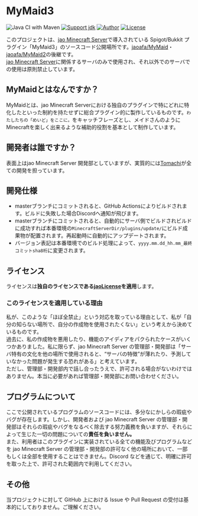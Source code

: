 # MyMaid3

![Java CI with Maven](https://github.com/jaoafa/MyMaid3/workflows/Java%20CI%20with%20Maven/badge.svg)
[![Support jdk](https://img.shields.io/badge/Support%20jdk-oraclejdk8-red.svg)](https://img.shields.io)
[![Author](https://img.shields.io/badge/Author%20MinecraftID-mine__book000-orange.svg)](https://img.shields.io)
[![License](https://img.shields.io/badge/license-jaoLicense-yellow.svg)](https://github.com/jaoafa/jao-Minecraft-Server/blob/master/jaoLICENSE.md)

このプロジェクトは、[jao Minecraft Server](https://jaoafa.com)で導入されている Spigot/Bukkit プラグイン「MyMaid3」のソースコード公開場所です。[jaoafa/MyMaid](https://github.com/jaoafa/MyMaid)・[jaoafa/MyMaid2](https://github.com/jaoafa/MyMaid2)の後継です。  
[jao Minecraft Server](https://jaoafa.com/)に関係するサーバのみで使用され、それ以外でのサーバでの使用は原則禁止しています。

## MyMaidとはなんですか？

MyMaidとは、jao Minecraft Serverにおける独自のプラグインで特にどれに特化したといった制約を持たせずに総合プラグイン的に製作しているものです。`わたしたちの「めいど」をここに。`をキャッチフレーズとし、メイドさんのようにMinecraftを楽しく出来るような補助的役割を基本として制作しています。

## 開発者は誰ですか？

表面上はjao Minecraft Server 開発部としていますが、実質的には[Tomachi](https://github.com/book000)が全ての開発を担っています。

## 開発仕様

- masterブランチにコミットされると、GitHub Actionsによりビルドされます。ビルドに失敗した場合Discordへ通知が飛びます。
- masterブランチにコミットされると、自動的にサーバ側でビルドされビルドに成功すれば本番環境の`MinecraftServerDir/plugins/update/`にビルド成果物が配置されます。再起動時に自動的にアップデートされます。
- バージョン表記は本番環境でのビルド処理によって、`yyyy.mm.dd_hh.mm_最終コミットsha8桁`に変更されます。

## ライセンス

ライセンスは**独自のライセンスである[jaoLicense](https://github.com/jaoafa/jao-Minecraft-Server/blob/master/jaoLICENSE.md)を適用**します。

### このライセンスを適用している理由

私が、このような「ほぼ全禁止」という対応を取っている理由として、私が「自分の知らない場所で、自分の作成物を使用されたくない」という考えから決めているものです。  
過去に、私の作成物を悪用したり、機能のアイディアをパクられたケースがいくつかありました。私に限らず、jao Minecraft Server の管理部・開発部は「サーバ特有の文化を他の場所で使用されると、“サーバの特徴”が薄れたり、予測していなかった問題が発生する恐れがある」と考えています。  
ただし、管理部・開発部内で話し合ったうえで、許可される場合がないわけではありません。本当に必要があれば管理部・開発部にお問い合わせください。

## プログラムについて

ここで公開されているプログラムのソースコードには、多分なにかしらの瑕疵やバグが存在します。しかし、開発者および jao Minecraft Server の管理部・開発部はそれらの瑕疵やバグをなるべく除去する努力義務を負いますが、それらによって生じた一切の問題についての**責任を負いません。**  
また、利用者はこのプラグインに実装されている全ての機能及びプログラムなどを jao Minecraft Server の管理部・開発部の許可なく他の場所において、一部もしくは全部を使用することはできません。Discord などを通じて、明確に許可を取った上で、許可された範囲内で利用してください。

## その他

当プロジェクトに対して GitHub 上における Issue や Pull Request の受付は基本的にしておりません。ご理解ください。
